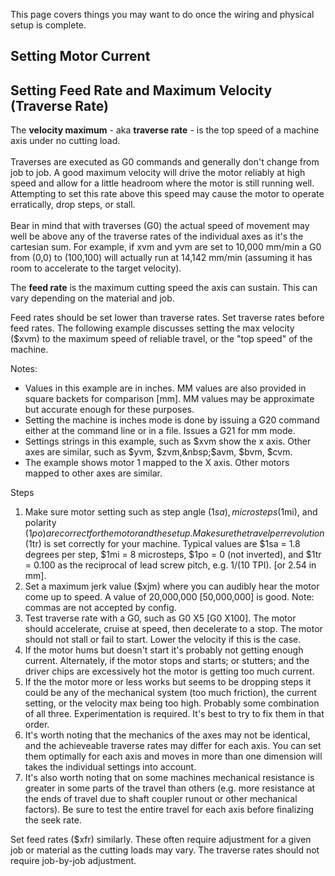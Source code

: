 This page covers things you may want to do once the wiring and physical setup is complete.

## Setting Motor Current

## Setting Feed Rate and Maximum Velocity (Traverse Rate)
The **velocity maximum** - aka **traverse rate** - is the top speed of a machine axis under no cutting load.<br><br>Traverses are executed as G0 commands and generally don't change from job to job. A good maximum velocity will drive the motor reliably at high speed and allow for a little headroom where the motor is still running well. Attempting to set this rate above this speed may cause the motor to operate erratically, drop steps, or stall.<br><br>
Bear in mind that with traverses (G0) the actual speed of movement may well be above any of the traverse rates of the individual axes as it's the cartesian sum. For example, if xvm and yvm are set to 10,000 mm/min a G0 from (0,0) to (100,100) will actually run at 14,142 mm/min (assuming it has room to accelerate to the target velocity). 

The **feed rate** is the maximum cutting speed the axis can sustain. This can vary depending on the material and job.<br>

Feed rates should be set lower than traverse rates. Set traverse rates before feed rates. The following example discusses setting the max velocity ($xvm) to the maximum speed of reliable travel, or the "top speed" of the machine.&nbsp;

Notes: 

* Values in this example are in inches. MM values are also provided in square backets for comparison [mm]. MM values may be approximate but accurate enough for these purposes. 
* Setting the machine is inches mode is done by issuing a G20 command either at the command line or in a file. Issues a G21 for mm mode. 
* Settings strings in this example, such as $xvm show the x axis. Other axes are similar, such as $yvm, $zvm,&nbsp;$avm, $bvm, $cvm. 
* The example shows motor 1 mapped to the X axis. Other motors mapped to other axes are similar.

Steps 

1. Make sure motor setting such as step angle ($1sa), microsteps ($1mi), and polarity ($1po) are correct for the motor and the setup. Make sure the travel per revolution ($1tr) is set correctly for your machine. Typical values are $1sa = 1.8 degrees per step, $1mi = 8 microsteps, $1po = 0 (not inverted), and $1tr = 0.100 as the reciprocal of lead screw pitch, e.g. 1/(10 TPI). [or 2.54 in mm]. 
1. Set a maximum jerk value ($xjm) where you can audibly hear the motor come up to speed. A value of 20,000,000 [50,000,000] is good. Note: commas are not accepted by config. 
1. Test traverse rate with a G0, such as G0 X5 [G0 X100]. The motor should accelerate, cruise at speed, then decelerate to a stop. The motor should not stall or fail to start. Lower the velocity if this is the case. 
1. If the motor hums but doesn't start it's probably not getting enough current. Alternately, if the motor stops and starts; or stutters; and the driver chips are excessively hot the motor is getting too much current.&nbsp; 
1. If the the motor more or less works but seems to be dropping steps it could be any of the mechanical system (too much friction), the current setting, or the velocity max being too high. Probably some combination of all three. Experimentation is required. It's best to try to fix them in that order. 
1. It's worth noting that the mechanics of the axes may not be identical, and the achieveable traverse rates may differ for each axis. You can set them optimally for each axis and moves in more than one dimension will takes the individual settings into account.&nbsp; 
1. It's also worth noting that on some machines mechanical resistance is greater in some parts of the travel than others (e.g. more resistance at the ends of travel due to shaft coupler runout or other mechanical factors). Be sure to test the entire travel for each axis before finalizing the seek rate.

Set feed rates ($xfr) similarly. These often require adjustment for a given job or material as the cutting loads may vary. The traverse rates should not require job-by-job adjustment.
